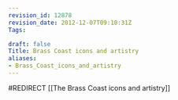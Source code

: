 ```yaml
---
revision_id: 12878
revision_date: 2012-12-07T09:10:31Z
Tags:

draft: false
Title: Brass Coast icons and artistry
aliases:
- Brass_Coast_icons_and_artistry
---
```

#REDIRECT [[The Brass Coast icons and artistry]]